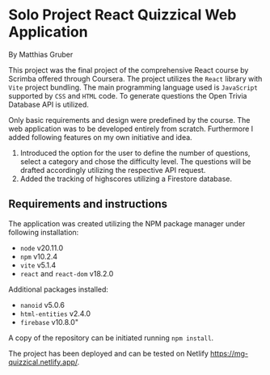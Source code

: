 # Solo Project React Quizzical Web Application

By Matthias Gruber

This project was the final project of the comprehensive React course by Scrimba offered through Coursera. The project utilizes the `React` library with `Vite` project bundling. The main programming language used is `JavaScript` supported by `CSS` and `HTML` code. To generate questions the Open Trivia Database API is utilized.

Only basic requirements and design were predefined by the course. The web application was to be developed entirely from scratch. Furthermore I added following features on my own initiative and idea.

1.  Introduced the option for the user to define the number of questions, select a category and chose the difficulty level. The questions will be drafted accordingly utilizing the respective API request.
2. Added the tracking of highscores utilizing a Firestore database.

## Requirements and instructions

The application was created utilizing the NPM package manager under following installation:
* `node` v20.11.0
* `npm` v10.2.4
* `vite` v5.1.4
* `react` and `react-dom` v18.2.0

Additional packages installed:
* `nanoid` v5.0.6
* `html-entities` v2.4.0
* `firebase` v10.8.0"

A copy of the repository can be initiated running `npm install`.

The project has been deployed and can be tested on Netlify <https://mg-quizzical.netlify.app/>.